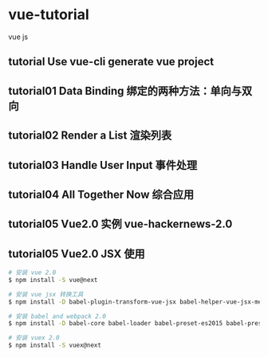 # vue-tutorial
vue js
## tutorial Use vue-cli generate vue project
## tutorial01 Data Binding 绑定的两种方法：单向与双向
## tutorial02 Render a List 渲染列表
## tutorial03 Handle User Input 事件处理
## tutorial04 All Together Now 综合应用
## tutorial05 Vue2.0 实例 vue-hackernews-2.0
## tutorial05 Vue2.0 JSX 使用
```sh
# 安装 vue 2.0
$ npm install -S vue@next

# 安装 vue jsx 转换工具
$ npm install -D babel-plugin-transform-vue-jsx babel-helper-vue-jsx-merge-props babel-plugin-syntax-jsx

# 安装 babel and webpack 2.0
$ npm install -D babel-core babel-loader babel-preset-es2015 babel-preset-stage-2 webpack@beta

# 安装 vuex 2.0
$ npm install -S vuex@next
```
